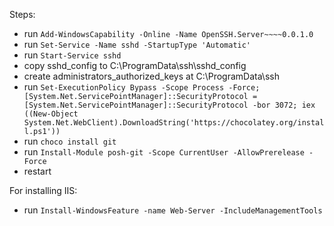 Steps:
- run `Add-WindowsCapability -Online -Name OpenSSH.Server~~~~0.0.1.0`
- run `Set-Service -Name sshd -StartupType 'Automatic'`
- run `Start-Service sshd`
- copy sshd_config to C:\ProgramData\ssh\sshd_config
- create administrators_authorized_keys at C:\ProgramData\ssh
- run `Set-ExecutionPolicy Bypass -Scope Process -Force; [System.Net.ServicePointManager]::SecurityProtocol = [System.Net.ServicePointManager]::SecurityProtocol -bor 3072; iex ((New-Object System.Net.WebClient).DownloadString('https://chocolatey.org/install.ps1'))`
- run `choco install git`
- run `Install-Module posh-git -Scope CurrentUser -AllowPrerelease -Force`
- restart

For installing IIS:
- run `Install-WindowsFeature -name Web-Server -IncludeManagementTools`